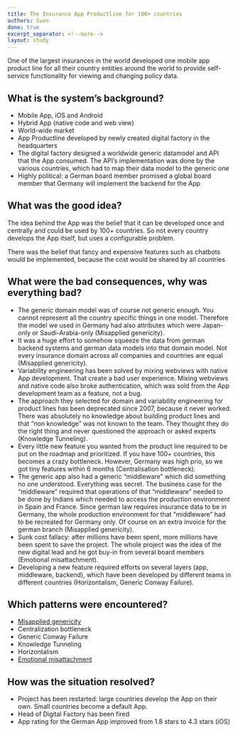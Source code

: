 ```yaml
---
title: The Insurance App Productline for 100+ countries
authors: Sven
done: true
excerpt_separator: <!--more-->
layout: study
---
```

One of the largest insurances in the world developed one mobile app product line for all their country entities around the world to provide self-service functionality for viewing and changing policy data.<!--more-->

## What is the system’s background?
* Mobile App, iOS and Android
* Hybrid App (native code and web view)
* World-wide market
* App Productline developed by newly created digital factory in the headquarters
* The digital factory designed a worldwide generic datamodel and API that the App consumed. The API’s implementation was done by the various countries, which had to map their data model to the generic one
* Highly political: a German board member promised a global board member that Germany will implement the backend for the App

## What was the good idea?
The idea behind the App was the belief that it can be developed once and centrally and could be used by 100+ countries. So not every country develops the App itself, but uses a configurable problem.

There was the belief that fancy and expensive features such as chatbots would be implemented, because the cost would be shared by all countries

## What were the bad consequences, why was everything bad?
* The generic domain model was of course not generic enough. You cannot represent all the country specific things in one model. Therefore the model we used in Germany had also attributes which were Japan-only or Saudi-Arabia-only (Misapplied genericity).
* It was a huge effort to somehow squeeze the data from german backend systems and german data models into that domain model. Not every insurance domain across all companies and countries are equal (Misapplied genericity).
* Variability engineering has been solved by mixing webviews with native App development. That create a bad user experience. Mixing webviews and native code also broke authentication, which was sold from the App development team as a feature, not a bug. 
* The approach they selected for domain and variability engineering for product lines has been deprecated since 2007, because it never worked. There was absolutely no knowledge about building product lines and that “non knowledge” was not known to the team. They thought they do the right thing and never questioned the approach or asked experts (Knowledge Tunneling).
* Every little new feature you wanted from the product line required to be put on the roadmap and prioritized. If you have 100+ countries, this becomes a crazy bottleneck. However, Germany was high prio, so we got tiny features within 6 months (Centralisation bottleneck).
* The generic app also had a generic “middleware” which did something no one understood. Everything was secret. The business case for the “middleware” required that operations of that “middleware” needed to be done by Indians which needed to access the production environment in Spain and France. Since german law requires insurance data to be in Germany, the whole production environment for that “middleware” had to be recreated for Germany only. Of course on an extra invoice for the german branch (Misapplied genericity).
* Sunk cost fallacy: after millions have been spent, more millions have been spent to save the project. The whole project was the idea of the new digital lead and he got buy-in from several board members (Emotional misattachment).
* Developing a new feature required efforts on several layers (app, middleware, backend), which have been developed by different teams in different countries (Horizontalism, Generic Conway Failure).

## Which patterns were encountered?
* [Misapplied genericity](../patterns/misapplied_genericity.html)
* Centralization bottleneck
* Generic Conway Failure
* Knowledge Tunneling
* Horizontalism
* [Emotional misattachment](../patterns/emotional_misattachment.html)

## How was the situation resolved?
* Project has been restarted: large countries develop the App on their own. Small countries become a default App.
* Head of Digital Factory has been fired
* App rating for the German App improved from 1.8 stars to 4.3 stars (iOS)
